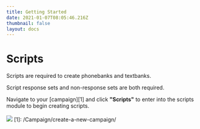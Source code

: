 ```yaml
---
title: Getting Started
date: 2021-01-07T08:05:46.216Z
thumbnail: false
layout: docs
---
```

# Scripts

Scripts are required to create phonebanks and textbanks.

Script response sets and non-response sets are both required.

Navigate to your [campaign][1] and click **"Scripts"** to enter into the scripts module to begin creating scripts.
<br><br>
![](../../images/scripts-step1.jpg)
[1]: /Campaign/create-a-new-campaign/
